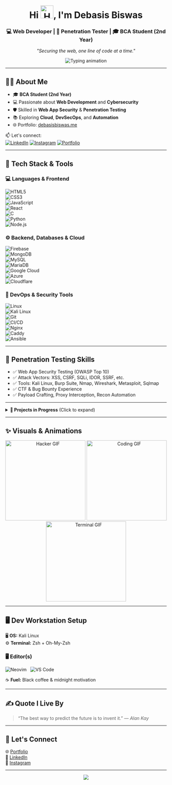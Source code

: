 <h1 align="center">
  Hi <img src="https://media.giphy.com/media/3o7aD4QK3akz5PQxCM/giphy.gif" width="40" alt="Handshake"/>, I'm Debasis Biswas
</h1>
<h3 align="center">💻 Web Developer | 🔐 Penetration Tester | 🎓 BCA Student (2nd Year)</h3>

<p align="center"><em>"Securing the web, one line of code at a time."</em></p>

<p align="center">
  <img src="https://readme-typing-svg.herokuapp.com?lines=Full-Stack%20Developer;Cybersecurity%20Ninja;Bug%20Hunter&center=true&width=440&height=45&color=00FF00&vCenter=true&size=22&pause=1000&repeat=true" alt="Typing animation"/>
</p>

---

## 👨‍🎓 About Me

- 🎓 **BCA Student (2nd Year)**
- 💻 Passionate about **Web Development** and **Cybersecurity**
- 🛡️ Skilled in **Web App Security** & **Penetration Testing**
- 📚 Exploring **Cloud**, **DevSecOps**, and **Automation**
- 🌐 Portfolio: [debasisbiswas.me](https://debasisbiswas.me)

📫 Let's connect:  
[![LinkedIn](https://img.shields.io/badge/-LinkedIn-0077B5?style=flat&logo=linkedin&logoColor=white)](https://linkedin.com/in/debasis-biswas)
[![Instagram](https://img.shields.io/badge/-Instagram-E4405F?style=flat&logo=instagram&logoColor=white)](https://instagram.com/___d_e_b_a___)
[![Portfolio](https://img.shields.io/badge/-Portfolio-000?style=flat&logo=firefox&logoColor=white)](https://debasisbiswas.me)

---

## 🚀 Tech Stack & Tools

### 💻 Languages & Frontend  
![HTML5](https://img.shields.io/badge/HTML5-E34F26?style=flat&logo=html5&logoColor=white)  
![CSS3](https://img.shields.io/badge/CSS3-1572B6?style=flat&logo=css3&logoColor=white)  
![JavaScript](https://img.shields.io/badge/JavaScript-F7DF1E?style=flat&logo=javascript&logoColor=black)  
![React](https://img.shields.io/badge/React-61DAFB?style=flat&logo=react&logoColor=black)  
![C](https://img.shields.io/badge/C-00599C?style=flat&logo=c&logoColor=white)  
![Python](https://img.shields.io/badge/Python-3776AB?style=flat&logo=python&logoColor=white)  
![Node.js](https://img.shields.io/badge/Node.js-339933?style=flat&logo=nodedotjs&logoColor=white)

### ⚙️ Backend, Databases & Cloud  
![Firebase](https://img.shields.io/badge/Firebase-FFCA28?style=flat&logo=firebase&logoColor=black)  
![MongoDB](https://img.shields.io/badge/MongoDB-47A248?style=flat&logo=mongodb&logoColor=white)  
![MySQL](https://img.shields.io/badge/MySQL-4479A1?style=flat&logo=mysql&logoColor=white)  
![MariaDB](https://img.shields.io/badge/MariaDB-003545?style=flat&logo=mariadb&logoColor=white)  
![Google Cloud](https://img.shields.io/badge/Google_Cloud-4285F4?style=flat&logo=google-cloud&logoColor=white)  
![Azure](https://img.shields.io/badge/Azure-0078D4?style=flat&logo=microsoft-azure&logoColor=white)  
![Cloudflare](https://img.shields.io/badge/Cloudflare-F38020?style=flat&logo=cloudflare&logoColor=white)

### 🔧 DevOps & Security Tools  
![Linux](https://img.shields.io/badge/Linux-FCC624?style=flat&logo=linux&logoColor=black)  
![Kali Linux](https://img.shields.io/badge/Kali_Linux-557C94?style=flat&logo=kali-linux&logoColor=white)  
![Git](https://img.shields.io/badge/Git-F05032?style=flat&logo=git&logoColor=white)  
![CI/CD](https://img.shields.io/badge/CI%2FCD-0A0A0A?style=flat&logo=githubactions&logoColor=white)  
![Nginx](https://img.shields.io/badge/Nginx-009639?style=flat&logo=nginx&logoColor=white)  
![Caddy](https://img.shields.io/badge/Caddy-00BFFF?style=flat&logo=caddy&logoColor=white)  
![Ansible](https://img.shields.io/badge/Ansible-EE0000?style=flat&logo=ansible&logoColor=white)

---

## 🧪 Penetration Testing Skills

- ✅ Web App Security Testing (OWASP Top 10)  
- ✅ Attack Vectors: XSS, CSRF, SQLi, IDOR, SSRF, etc.  
- ✅ Tools: Kali Linux, Burp Suite, Nmap, Wireshark, Metasploit, Sqlmap  
- ✅ CTF & Bug Bounty Experience  
- ✅ Payload Crafting, Proxy Interception, Recon Automation

---

<details>
<summary><b>📂 Projects in Progress</b> (Click to expand)</summary>

### 🔥 Web Application Firewall (WAF)  
A stealthy, real-time web shield that crushes SQLi, XSS, CSRF, and other attack vectors with surgical precision. Protecting your web fortress 24/7.

### 🛠️ Bug Bounty Tracker  
Sleek dashboard tracking HackerOne & Bugcrowd reports—turning vulnerability chaos into clear, actionable intel.

### 🧰 Pentesting Toolkit (Web UI)  
Frontend interface to orchestrate your favorite recon & attack tools with ease. Your pentest, supercharged.

### 💻 Secure Auth System  
Bulletproof login with React + Firebase + MFA — because your data deserves a vault, not a door with a lockpick hole.

</details>

---

## ✨ Visuals & Animations

<div align="center">
  <img src="https://media.giphy.com/media/SmaYvew52UlC9MmB6l/giphy.gif" width="250" alt="Hacker GIF"/>
  <img src="https://media.giphy.com/media/qgQUggAC3Pfv687qPC/giphy.gif" width="250" alt="Coding GIF"/>
  <img src="https://media.giphy.com/media/ZVik7pBtu9dNS/giphy.gif" width="250" alt="Terminal GIF"/>
</div>

---

## 🖥️ Dev Workstation Setup

🖥️ **OS:** Kali Linux  
⚙️ **Terminal:** Zsh + Oh-My-Zsh  

### 🖥️ Editor(s)  
![Neovim](https://img.shields.io/badge/Neovim-57A143?style=flat&logo=neovim&logoColor=white) &nbsp; ![VS Code](https://img.shields.io/badge/VS_Code-007ACC?style=flat&logo=visual-studio-code&logoColor=white)

☕ **Fuel:** Black coffee & midnight motivation

---

## ✍️ Quote I Live By

> “The best way to predict the future is to invent it.” — *Alan Kay*

---

## 🤝 Let's Connect

🌐 [Portfolio](https://debasisbiswas.me)  
🔗 [LinkedIn](https://linkedin.com/in/debasis-biswas)  
📸 [Instagram](https://instagram.com/___d_e_b_a___)

---

<p align="center">
  <img src="https://capsule-render.vercel.app/api?type=waving&color=gradient&height=100&section=footer"/>
</p>
